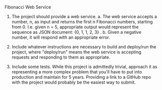 Fibonacci Web Service
1. The project should provide a web service.
   a. The web service accepts a number, n, as input and returns the first
   n Fibonacci numbers, starting from 0. I.e. given n = 5, appropriate output
   would represent the sequence as JSON document: {0, 1, 1, 2, 3} .
   b. Given a negative number, it will respond with an appropriate error.


2. Include whatever instructions are necessary to build and deploy/run the
   project, where "deploy/run" means the web service is accepting requests
   and responding to them as appropriate.
3. Include some tests.
   While this project is admittedly trivial, approach it as representing a more
   complex problem that you'll have to put into production and maintain for 5
   years.
   Providing a link to a GitHub repo with the project would probably be the
   easiest way to submit.